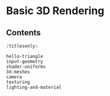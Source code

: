 Basic 3D Rendering
==================

Contents
--------

```{toctree}
:titlesonly:

hello-triangle
input-geometry
shader-uniforms
3d-meshes
camera
texturing
lighting-and-material
```
